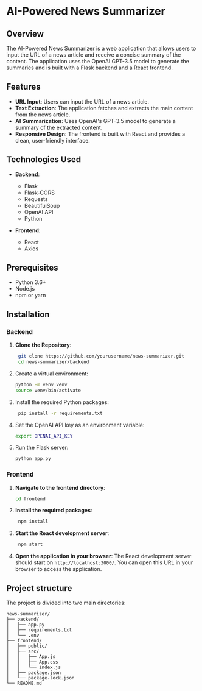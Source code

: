 # AI-Powered News Summarizer

## Overview

The AI-Powered News Summarizer is a web application that allows users to input the URL of a news article and receive a concise summary of the content. The application uses the OpenAI GPT-3.5 model to generate the summaries and is built with a Flask backend and a React frontend.

## Features

- **URL Input**: Users can input the URL of a news article.
- **Text Extraction**: The application fetches and extracts the main content from the news article.
- **AI Summarization**: Uses OpenAI's GPT-3.5 model to generate a summary of the extracted content.
- **Responsive Design**: The frontend is built with React and provides a clean, user-friendly interface.

## Technologies Used

- **Backend**:
  - Flask
  - Flask-CORS
  - Requests
  - BeautifulSoup
  - OpenAI API
  - Python

- **Frontend**:
  - React
  - Axios

## Prerequisites

- Python 3.6+
- Node.js
- npm or yarn

## Installation

### Backend

1. **Clone the Repository**:
   ```bash
    git clone https://github.com/yourusername/news-summarizer.git
    cd news-summarizer/backend
    ```

1. Create a virtual environment:
   ```bash
   python -m venv venv
   source venv/bin/activate
   ```

1. Install the required Python packages:
   ```bash
    pip install -r requirements.txt
    ```

1. Set the OpenAI API key as an environment variable:
    ```bash
    export OPENAI_API_KEY
    ```

1. Run the Flask server:
    ```bash
    python app.py
    ```

### Frontend

1. **Navigate to the frontend directory**:
   ```bash
   cd frontend
   ```

1. **Install the required packages**:
   ```bash
    npm install
    ```

1. **Start the React development server**:
    ```bash
     npm start
     ```

1. **Open the application in your browser**: The React development server should start on `http://localhost:3000/`. You can open this URL in your browser to access the application.

## Project structure

The project is divided into two main directories:

```
news-summarizer/
├── backend/
│   ├── app.py
│   ├── requirements.txt
│   └── .env
├── frontend/
│   ├── public/
│   ├── src/
│   │   ├── App.js
│   │   ├── App.css
│   │   └── index.js
│   ├── package.json
│   └── package-lock.json
└── README.md
```
